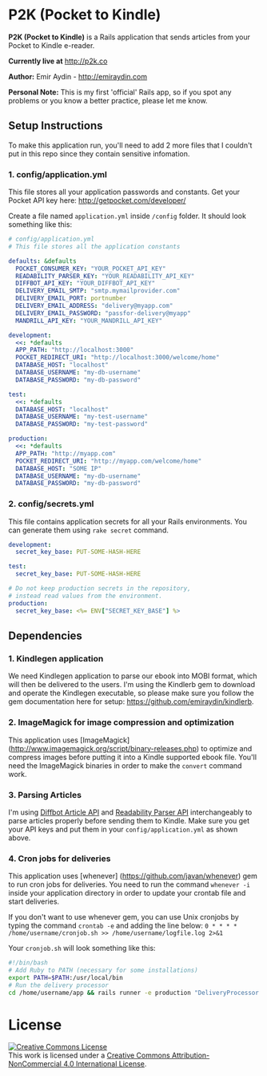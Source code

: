 P2K (Pocket to Kindle)
===
**P2K (Pocket to Kindle)** is a Rails application that sends articles from your Pocket to Kindle e-reader.

**Currently live at** http://p2k.co

**Author:** Emir Aydin - http://emiraydin.com

**Personal Note:** This is my first 'official' Rails app, so if you spot any problems or you know a better practice, please let me know.

## Setup Instructions

To make this application run, you'll need to add 2 more files that I couldn't put in this repo since they contain sensitive infomation.

### 1. config/application.yml

This file stores all your application passwords and constants.
Get your Pocket API key here: http://getpocket.com/developer/

Create a file named `application.yml` inside `/config` folder. It should look something like this:

```yml
# config/application.yml
# This file stores all the application constants

defaults: &defaults
  POCKET_CONSUMER_KEY: "YOUR_POCKET_API_KEY"
  READABILITY_PARSER_KEY: "YOUR_READABILITY_API_KEY"
  DIFFBOT_API_KEY: "YOUR_DIFFBOT_API_KEY"
  DELIVERY_EMAIL_SMTP: "smtp.mymailprovider.com"
  DELIVERY_EMAIL_PORT: portnumber
  DELIVERY_EMAIL_ADDRESS: "delivery@myapp.com"
  DELIVERY_EMAIL_PASSWORD: "passfor-delivery@myapp"
  MANDRILL_API_KEY: "YOUR_MANDRILL_API_KEY"

development:
  <<: *defaults
  APP_PATH: "http://localhost:3000"
  POCKET_REDIRECT_URI: "http://localhost:3000/welcome/home"
  DATABASE_HOST: "localhost"
  DATABASE_USERNAME: "my-db-username"
  DATABASE_PASSWORD: "my-db-password"

test:
  <<: *defaults
  DATABASE_HOST: "localhost"
  DATABASE_USERNAME: "my-test-username"
  DATABASE_PASSWORD: "my-test-password"

production:
  <<: *defaults
  APP_PATH: "http://myapp.com"
  POCKET_REDIRECT_URI: "http://myapp.com/welcome/home"
  DATABASE_HOST: "SOME IP"
  DATABASE_USERNAME: "my-db-username"
  DATABASE_PASSWORD: "my-db-password"
```

### 2. config/secrets.yml
This file contains application secrets for all your Rails environments. You can generate them using `rake secret` command.

```yml
development:
  secret_key_base: PUT-SOME-HASH-HERE

test:
  secret_key_base: PUT-SOME-HASH-HERE

# Do not keep production secrets in the repository,
# instead read values from the environment.
production:
  secret_key_base: <%= ENV["SECRET_KEY_BASE"] %>
```

## Dependencies

### 1. Kindlegen application
We need Kindlegen application to parse our ebook into MOBI format, which will then be delivered to the users. I'm using the Kindlerb gem to download and operate the Kindlegen executable, so please make sure you follow the gem documentation here for setup: https://github.com/emiraydin/kindlerb.

### 2. ImageMagick for image compression and optimization
This application uses [ImageMagick] (http://www.imagemagick.org/script/binary-releases.php) to optimize and compress images before putting it into a Kindle supported ebook file. You'll need the ImageMagick binaries in order to make the `convert` command work.

### 3. Parsing Articles
I'm using [Diffbot Article API](http://www.diffbot.com/products/automatic/article/) and [Readability Parser API](https://readability.com/developers/api/parser) interchangeably to parse articles properly before sending them to Kindle. Make sure you get your API keys and put them in your `config/application.yml` as shown above.

### 4. Cron jobs for deliveries
This application uses [whenever] (https://github.com/javan/whenever) gem to run cron jobs for deliveries.
You need to run the command `whenever -i` inside your application directory in order to update your crontab file and start deliveries.

If you don't want to use whenever gem, you can use Unix cronjobs by typing the command `crontab -e` and adding the line below:
`0 * * * * /home/username/cronjob.sh >> /home/username/logfile.log 2>&1`

Your `cronjob.sh` will look something like this:
```sh
#!/bin/bash
# Add Ruby to PATH (necessary for some installations)
export PATH=$PATH:/usr/local/bin
# Run the delivery processor
cd /home/username/app && rails runner -e production "DeliveryProcessor.check"
```

License
===
<a rel="license" href="http://creativecommons.org/licenses/by-nc/4.0/"><img alt="Creative Commons License" style="border-width:0" src="https://i.creativecommons.org/l/by-nc/4.0/88x31.png" /></a><br />This work is licensed under a <a rel="license" href="http://creativecommons.org/licenses/by-nc/4.0/">Creative Commons Attribution-NonCommercial 4.0 International License</a>.
